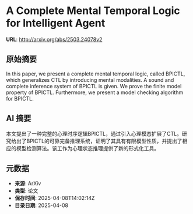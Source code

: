 # A Complete Mental Temporal Logic for Intelligent Agent

**URL**: http://arxiv.org/abs/2503.24078v2

## 原始摘要

In this paper, we present a complete mental temporal logic, called BPICTL,
which generalizes CTL by introducing mental modalities. A sound and complete
inference system of BPICTL is given. We prove the finite model property of
BPICTL. Furthermore, we present a model checking algorithm for BPICTL.


## AI 摘要

本文提出了一种完整的心理时序逻辑BPICTL，通过引入心理模态扩展了CTL。研究给出了BPICTL的可靠完备推理系统，证明了其具有有限模型性质，并提出了相应的模型检测算法。该工作为心理状态推理提供了新的形式化工具。

## 元数据

- **来源**: ArXiv
- **类型**: 论文
- **保存时间**: 2025-04-08T14:02:14Z
- **目录日期**: 2025-04-08
